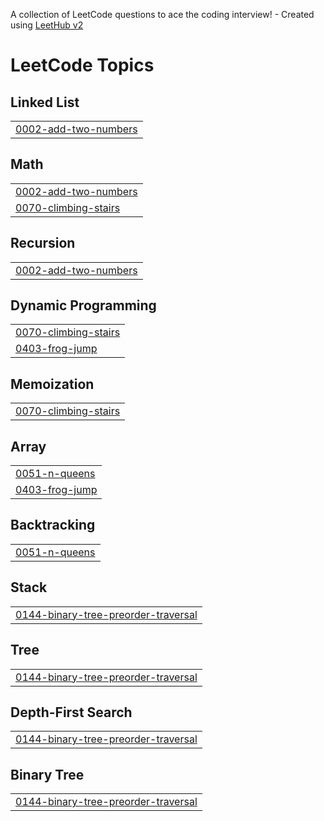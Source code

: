 A collection of LeetCode questions to ace the coding interview! - Created using [LeetHub v2](https://github.com/arunbhardwaj/LeetHub-2.0)
<!---LeetCode Topics Start-->
# LeetCode Topics
## Linked List
|  |
| ------- |
| [0002-add-two-numbers](https://github.com/pritesh45/LeetCode/tree/master/0002-add-two-numbers) |
## Math
|  |
| ------- |
| [0002-add-two-numbers](https://github.com/pritesh45/LeetCode/tree/master/0002-add-two-numbers) |
| [0070-climbing-stairs](https://github.com/pritesh45/LeetCode/tree/master/0070-climbing-stairs) |
## Recursion
|  |
| ------- |
| [0002-add-two-numbers](https://github.com/pritesh45/LeetCode/tree/master/0002-add-two-numbers) |
## Dynamic Programming
|  |
| ------- |
| [0070-climbing-stairs](https://github.com/pritesh45/LeetCode/tree/master/0070-climbing-stairs) |
| [0403-frog-jump](https://github.com/pritesh45/LeetCode/tree/master/0403-frog-jump) |
## Memoization
|  |
| ------- |
| [0070-climbing-stairs](https://github.com/pritesh45/LeetCode/tree/master/0070-climbing-stairs) |
## Array
|  |
| ------- |
| [0051-n-queens](https://github.com/pritesh45/LeetCode/tree/master/0051-n-queens) |
| [0403-frog-jump](https://github.com/pritesh45/LeetCode/tree/master/0403-frog-jump) |
## Backtracking
|  |
| ------- |
| [0051-n-queens](https://github.com/pritesh45/LeetCode/tree/master/0051-n-queens) |
## Stack
|  |
| ------- |
| [0144-binary-tree-preorder-traversal](https://github.com/pritesh45/LeetCode/tree/master/0144-binary-tree-preorder-traversal) |
## Tree
|  |
| ------- |
| [0144-binary-tree-preorder-traversal](https://github.com/pritesh45/LeetCode/tree/master/0144-binary-tree-preorder-traversal) |
## Depth-First Search
|  |
| ------- |
| [0144-binary-tree-preorder-traversal](https://github.com/pritesh45/LeetCode/tree/master/0144-binary-tree-preorder-traversal) |
## Binary Tree
|  |
| ------- |
| [0144-binary-tree-preorder-traversal](https://github.com/pritesh45/LeetCode/tree/master/0144-binary-tree-preorder-traversal) |
<!---LeetCode Topics End-->